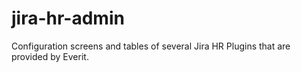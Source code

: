# jira-hr-admin
Configuration screens and tables of several Jira HR Plugins that are provided by Everit.
